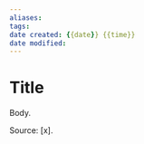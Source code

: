 ```yaml
---
aliases:
tags:
date created: {{date}} {{time}}
date modified: 
---
```


# Title

Body.

Source: [x].

